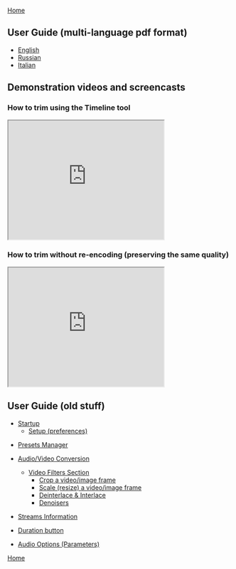 [Home](index.md)  

## User Guide (multi-language  pdf format)
- [English](Pages/User-guide-languages/en/Index_en.md)
- [Russian](Pages/User-guide-languages/ru/Index_ru.md)
- [Italian](Pages/User-guide-languages/it/Index_it.md)

## Demonstration videos and screencasts

### How to trim using the Timeline tool  
<iframe width="350" height="267" src="https://www.youtube.com/embed/1IRGWN7DQKE" title="YouTube video player" frameborder="1" allow="accelerometer; autoplay; clipboard-write; encrypted-media; gyroscope; picture-in-picture" allowfullscreen></iframe>

### How to trim without re-encoding (preserving the same quality)
<iframe width="350" height="267" src="https://www.youtube.com/embed/ewi3uwRUgVI" title="YouTube video player" frameborder="1" allow="accelerometer; autoplay; clipboard-write; encrypted-media; gyroscope; picture-in-picture" allowfullscreen></iframe> 


## User Guide (old stuff)  
- [Startup](Pages/Startup/Startup.md)
  * [Setup (preferences)](Pages/Startup/Setup.md)
  
* [Presets Manager](Pages/Main_Toolbar/PresetsManager_Panel/Presets_management.md)
* [Audio/Video Conversion](Pages/Main_Toolbar/VideoConv_Panel/idx.md)
  * [Video Filters Section](Pages/Main_Toolbar/VideoConv_Panel/Filters//VideoFilters.md)
    * [Crop a video/image frame](Pages/Main_Toolbar/VideoConv_Panel/Filters/FilterCrop.md) 
    * [Scale (resize) a video/image frame](Pages/Main_Toolbar/VideoConv_Panel/Filters/FilterScaling.md) 
    * [Deinterlace & Interlace](Pages/Main_Toolbar/VideoConv_Panel/Filters/Deint_Inter.md) 
    * [Denoisers](Pages/Main_Toolbar/VideoConv_Panel/Filters/Denoisers.md)
  

* [Streams Information](Pages/Toolbar/Show_metadata.md)
* [Duration button](Pages/Toolbar/Duration.md)
  
- [Audio Options (Parameters)](Pages/Audio_Parameters/Audio_parameters.md)

[Home](index.md)
